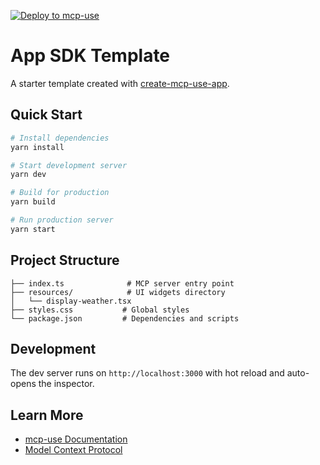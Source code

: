 [![Deploy to mcp-use](https://cdn.mcp-use.com/deploy.svg)](https://mcp-use.com/deploy/start?repository-url=https%3A%2F%2Fgithub.com%2Fmcp-use%2Fapp-sdk-template&branch=main&project-name=app-sdk-template&build-command=npm+install&start-command=npm+run+build+%26%26+npm+run+start&port=3000&runtime=node&base-image=node%3A18)

# App SDK Template

A starter template created with [create-mcp-use-app](https://github.com/mcp-use/mcp-use).

## Quick Start

```bash
# Install dependencies
yarn install

# Start development server
yarn dev

# Build for production
yarn build

# Run production server
yarn start
```

## Project Structure

```
├── index.ts              # MCP server entry point
├── resources/            # UI widgets directory
│   └── display-weather.tsx
├── styles.css           # Global styles
└── package.json         # Dependencies and scripts
```

## Development

The dev server runs on `http://localhost:3000` with hot reload and auto-opens the inspector.

## Learn More

- [mcp-use Documentation](https://github.com/mcp-use/mcp-use)
- [Model Context Protocol](https://modelcontextprotocol.io)


